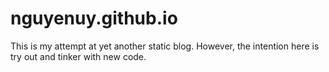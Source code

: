 # nguyenuy.github.io
This is my attempt at yet another static blog. However, the intention here is try out and tinker
with new code.
